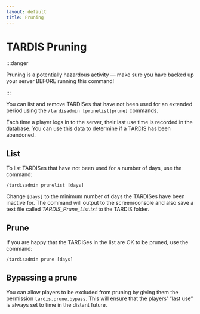 ```yaml
---
layout: default
title: Pruning
---
```


# TARDIS Pruning

:::danger

Pruning is a potentially hazardous activity — make sure you have backed up your server BEFORE running this command!

:::

You can list and remove TARDISes that have not been used for an extended period using
the `/tardisadmin [prunelist|prune]` commands.

Each time a player logs in to the server, their last use time is recorded in the database. You can use this data to
determine if a TARDIS has been abandoned.

## List

To list TARDISes that have not been used for a number of days, use the command:

```
/tardisadmin prunelist [days]
```

Change `[days]` to the minimum number of days the TARDISes have been inactive for. The command will output to the
screen/console and also save a text file called _TARDIS\_Prune\_List.txt_ to the TARDIS folder.

## Prune

If you are happy that the TARDISes in the list are OK to be pruned, use the command:

```
/tardisadmin prune [days]
```

## Bypassing a prune

You can allow players to be excluded from pruning by giving them the permission `tardis.prune.bypass`. This will ensure
that the players’ “last use” is always set to time in the distant future.

